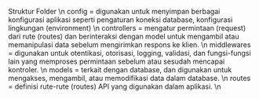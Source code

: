 Struktur Folder  \n
config = digunakan untuk menyimpan berbagai konfigurasi aplikasi seperti pengaturan koneksi database, konfigurasi lingkungan (environment) \n
controllers = mengatur permintaan (request) dari rute (routes) dan berinteraksi dengan model untuk mengambil atau memanipulasi data sebelum mengirimkan respons ke klien. \n
middlewares = digunakan untuk otentikasi, otorisasi, logging, validasi, dan fungsi-fungsi lain yang memproses permintaan sebelum atau sesudah mencapai kontroler. \n
models =  terkait dengan database, dan digunakan untuk mengakses, mengambil, atau memodifikasi data dalam database. \n
routes =  definisi rute-rute (routes) API yang digunakan dalam aplikasi. \n
